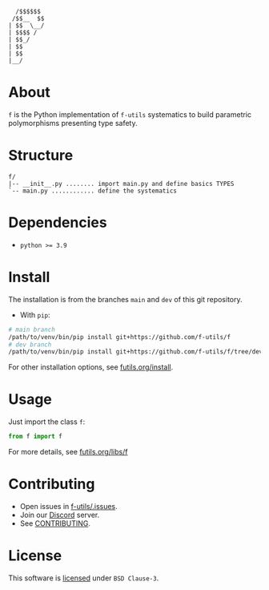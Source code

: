 ```
  /$$$$$$                                             
 /$$__  $$                                            
| $$  \__/
| $$$$ /
| $$_/
| $$
| $$
|__/                                                  
```

# About

`f` is the Python implementation of `f-utils` systematics to build parametric polymorphisms presenting type safety.

# Structure

```
f/
|-- __init__.py ........ import main.py and define basics TYPES
`-- main.py ............ define the systematics
```

# Dependencies

- `python >= 3.9`

# Install

The installation is from the branches `main` and `dev` of this git repository.

- With `pip`:
```bash
# main branch
/path/to/venv/bin/pip install git+https://github.com/f-utils/f
# dev branch
/path/to/venv/bin/pip install git+https://github.com/f-utils/f/tree/dev
```

For other installation options, see [futils.org/install](https://futils.org/docs/libs/install).

# Usage

Just import the class `f`:

```python
from f import f
```

For more details, see [futils.org/libs/f](https://futils.org/libs/f)

# Contributing

- Open issues in [f-utils/.issues](https://github.com/f-utils/.issues).
- Join our [Discord](https://discord.gg/waANUyCUGE) server.
- See [CONTRIBUTING](https://github.com/f-utils/.github/blob/main/CONTRIBUTING.md).

# License

This software is [licensed](./LICENSE) under `BSD Clause-3`.
